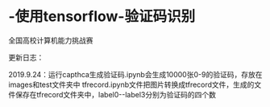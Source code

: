 # -使用tensorflow-验证码识别
全国高校计算机能力挑战赛

更新日志：

2019.9.24：运行capthca生成验证码.ipynb会生成10000张0-9的验证码，存放在images和test文件夹中
          tfrecord.ipynb文件把图片转换成tfrecord文件，生成的文件保存在tfrecord文件夹中，label0--label3分别为验证码的四个数
          
